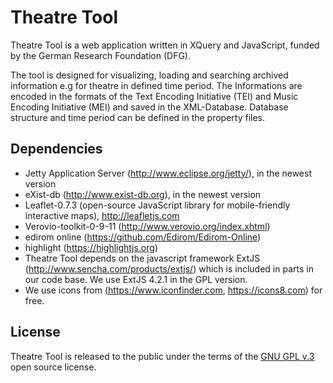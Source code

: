 Theatre Tool
=============

Theatre Tool is a web application written in XQuery and JavaScript, funded by the German Research Foundation (DFG). 

The tool is designed for visualizing, loading and searching archived information e.g for theatre in defined time period. 
The Informations are encoded in the formats of the Text Encoding Initiative (TEI) and Music Encoding Initiative (MEI)
and saved in the XML-Database. 
Database structure and time period can be defined in the property files.

Dependencies
------------

* Jetty Application Server (<http://www.eclipse.org/jetty/>), in the newest version
* eXist-db (<http://www.exist-db.org>), in the newest version
* Leaflet-0.7.3 (open-source JavaScript library for mobile-friendly interactive maps), <http://leafletjs.com>
* Verovio-toolkit-0-9-11 (<http://www.verovio.org/index.xhtml>) 
* edirom online (<https://github.com/Edirom/Edirom-Online>)
* highlight (<https://highlightjs.org>)
* Theatre Tool depends on the javascript framework ExtJS (<http://www.sencha.com/products/extjs/>) which is included in parts in our code base. 
We use ExtJS 4.2.1 in the GPL version. 
* We use icons from (<https://www.iconfinder.com>, <https://icons8.com>) for free.

License
-------

Theatre Tool is released to the public under the terms of the [GNU GPL v.3](<http://www.gnu.org/copyleft/gpl.html>) open source license.